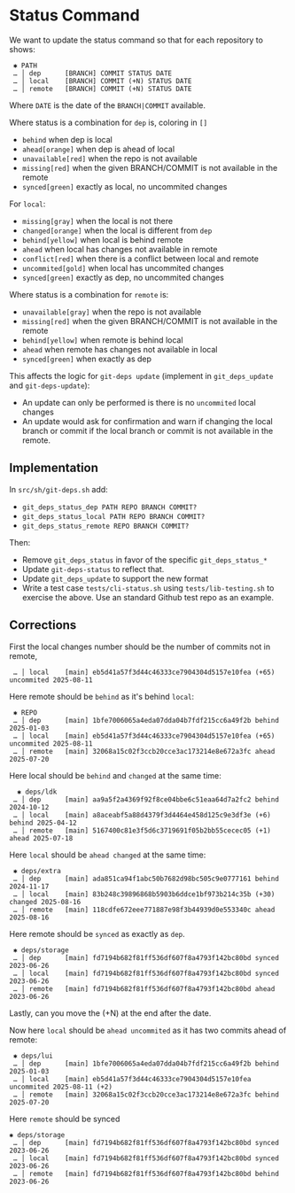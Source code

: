 # Status Command

We want to update the status command so that for each repository to shows:

```
 ✱ PATH
 … │ dep      [BRANCH] COMMIT STATUS DATE
 … │ local    [BRANCH] COMMIT (+N) STATUS DATE
 … │ remote   [BRANCH] COMMIT (+N) STATUS DATE
```

Where `DATE` is the date of the `BRANCH|COMMIT` available.

Where status is a combination for `dep` is, coloring in `[]`
- `behind` when dep is local
- `ahead[orange]` when dep is ahead of local
- `unavailable[red]` when the repo is not available
- `missing[red]` when the given BRANCH/COMMIT is not available in the remote
- `synced[green]` exactly as local, no uncommited changes

For `local`:
- `missing[gray]` when the local is not there
- `changed[orange]` when the local is different from `dep`
- `behind[yellow]` when local is behind remote
- `ahead` when local has changes not available in remote
- `conflict[red]` when there is a conflict between local and remote
- `uncommited[gold]` when local has uncommited changes
- `synced[green]` exactly as dep, no uncommited changes

Where status is a combination for `remote` is:
- `unavailable[gray]` when the repo is not available
- `missing[red]` when the given BRANCH/COMMIT is not available in the remote
- `behind[yellow]` when remote is behind local
- `ahead` when remote has changes not available in local
- `synced[green]` when exactly as dep

This affects the logic for `git-deps update` (implement
in `git_deps_update` and `git-deps-update`):
- An update can only be performed is there is no `uncommited` local changes
- An update would ask for confirmation and warn if changing the local branch
  or commit if the local branch or commit is not available in the remote.

## Implementation

In `src/sh/git-deps.sh` add:
- `git_deps_status_dep PATH REPO BRANCH COMMIT?`
- `git_deps_status_local PATH REPO BRANCH COMMIT?`
- `git_deps_status_remote REPO BRANCH COMMIT?`

Then:
- Remove `git_deps_status` in favor of the specific `git_deps_status_*`
- Update `git-deps-status` to reflect that.
- Update `git_deps_update` to support the new format
- Write a test case `tests/cli-status.sh` using `tests/lib-testing.sh` to exercise the above. Use an standard Github test repo as an example.

## Corrections

First the local changes number should be the number of commits not in remote,

```
 … │ local    [main] eb5d41a57f3d44c46333ce7904304d5157e10fea (+65) uncommited 2025-08-11
```

Here remote should be `behind` as it's behind `local`:

```
 ✱ REPO
 … │ dep      [main] 1bfe7006065a4eda07dda04b7fdf215cc6a49f2b behind 2025-01-03
 … │ local    [main] eb5d41a57f3d44c46333ce7904304d5157e10fea (+65) uncommited 2025-08-11
 … │ remote   [main] 32068a15c02f3ccb20cce3ac173214e8e672a3fc ahead 2025-07-20
 ```

Here local should be `behind` and `changed` at the same time:

```
  ✱ deps/ldk
 … │ dep      [main] aa9a5f2a4369f92f8ce04bbe6c51eaa64d7a2fc2 behind 2024-10-12
 … │ local    [main] a8aceabf5a88d4379f3d4464e458d125c9e3df3e (+6) behind 2025-04-12
 … │ remote   [main] 5167400c81e3f5d6c3719691f05b2bb55cecec05 (+1) ahead 2025-07-18
 ```


Here `local` should be `ahead changed` at the same time:

```
 ✱ deps/extra
 … │ dep      [main] ada851ca94f1abc50b7682d98bc505c9e0777161 behind 2024-11-17
 … │ local    [main] 83b248c39896868b5903b6ddce1bf973b214c35b (+30) changed 2025-08-16
 … │ remote   [main] 118cdfe672eee771887e98f3b44939d0e553340c ahead 2025-08-16

```

Here remote should be `synced` as exactly as `dep`.

```
 ✱ deps/storage
 … │ dep      [main] fd7194b682f81ff536df607f8a4793f142bc80bd synced 2023-06-26
 … │ local    [main] fd7194b682f81ff536df607f8a4793f142bc80bd synced 2023-06-26
 … │ remote   [main] fd7194b682f81ff536df607f8a4793f142bc80bd ahead 2023-06-26
```

Lastly, can you move the (+N) at the end after the date.

Now here `local` should be `ahead uncommited` as it has two commits ahead of remote:

```
 ✱ deps/lui
 … │ dep      [main] 1bfe7006065a4eda07dda04b7fdf215cc6a49f2b behind 2025-01-03
 … │ local    [main] eb5d41a57f3d44c46333ce7904304d5157e10fea uncommited 2025-08-11 (+2)
 … │ remote   [main] 32068a15c02f3ccb20cce3ac173214e8e672a3fc behind 2025-07-20
```

Here `remote` should be synced

```
✱ deps/storage
 … │ dep      [main] fd7194b682f81ff536df607f8a4793f142bc80bd synced 2023-06-26
 … │ local    [main] fd7194b682f81ff536df607f8a4793f142bc80bd synced 2023-06-26
 … │ remote   [main] fd7194b682f81ff536df607f8a4793f142bc80bd behind 2023-06-26
 ```
